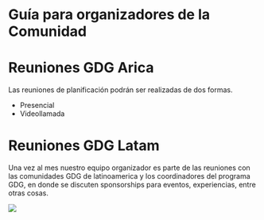 <h1>Guía para organizadores de la Comunidad</h1>

# Reuniones GDG Arica

Las reuniones de planificación podrán ser realizadas de dos formas.
+ Presencial
+ Videollamada

# Reuniones GDG Latam

Una vez al mes nuestro equipo organizador es parte de las reuniones con las comunidades GDG de latinoamerica y los coordinadores del programa GDG, en donde se discuten sponsorships para eventos, experiencias, entre otras cosas.

<img src="https://i.imgur.com/NKnENaW.png">

